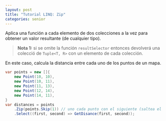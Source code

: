 ```yaml
---
layout: post
title: "Tutorial LINQ: Zip"
categories: senior
---
```


Aplica una función a cada elemento de dos colecciones<!--more--> a la vez para obtener un valor resultante (de cualquier tipo).

> **Nota 1:** si se omite la función `resultSelector` entonces devolverá una colecció de `Tuple<T, R>` con un elemento de cada colección.

En este caso, calcula la distancia entre cada uno de los puntos de un mapa.

```csharp
var points = new []{
    new Point(10, 10),
    new Point(10, 11),
    new Point(11, 13),
    new Point(12, 14),
    new Point(14, 11),
}
var distances = points
    .Zip(points.Skip(1)) // uno cada punto con el siguiente (saltea el primero)
    .Select((first, second) => GetDisance(first, second));
```
